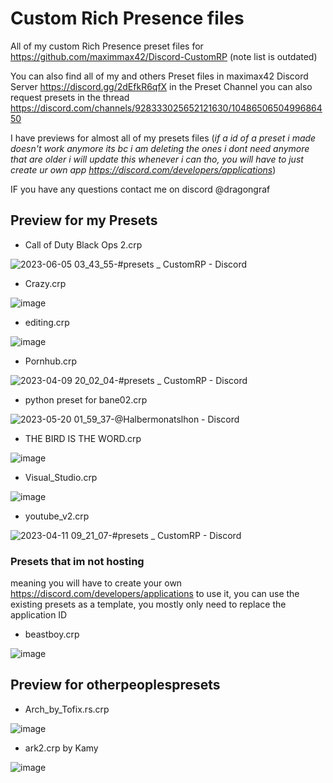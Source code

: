 # Custom Rich Presence files
All of my custom Rich Presence preset files for https://github.com/maximmax42/Discord-CustomRP 
(note list is outdated)

You can also find all of my and others Preset files in maximax42 Discord Server https://discord.gg/2dEfkR6qfX in the Preset Channel
you can also request presets in the thread https://discord.com/channels/928333025652121630/1048650650499686450

I have previews for almost all of my presets files
(*if a id of a preset i made doesn't work anymore its bc i am deleting the ones i dont need anymore that are older i will update this whenever i can tho, you will have to just create ur own app https://discord.com/developers/applications*)

IF you have any questions contact me on discord @dragongraf







## Preview for my Presets

* Call of Duty Black Ops 2.crp

![2023-06-05 03_43_55-#presets _ CustomRP - Discord](https://github.com/dragonGRaf1312/mycustomrichpresence/assets/65346683/ad02bd70-c17d-4121-856c-6bb14d4b7da7)

* Crazy.crp

![image](https://github.com/user-attachments/assets/5ec2d878-a689-46dd-989b-03a1b896b181)

* editing.crp

![image](https://user-images.githubusercontent.com/65346683/230789278-c7b57338-cc82-47b7-ab7e-a2f7a6bd4119.png)

* Pornhub.crp

![2023-04-09 20_02_04-#presets _ CustomRP - Discord](https://user-images.githubusercontent.com/65346683/230788977-b47643a1-b32e-400d-ac76-efd0e33e54e2.png)

* python preset for bane02.crp

![2023-05-20 01_59_37-@Halbermonatslhon - Discord](https://github.com/dragonGRaf1312/mycustomrichpresence/assets/65346683/dd74a5bc-e153-4163-b27b-07387d119d91)

* THE BIRD IS THE WORD.crp

![image](https://user-images.githubusercontent.com/65346683/230789052-ab68de3c-447b-4bde-9a89-de2535e92f5f.png)

* Visual_Studio.crp

![image](https://user-images.githubusercontent.com/65346683/230789199-c743d2cd-5767-453c-9c3a-66a8362ec33e.png)

* youtube_v2.crp

![2023-04-11 09_21_07-#presets _ CustomRP - Discord](https://user-images.githubusercontent.com/65346683/231086530-264dcf15-6c0d-4200-9d8b-b630a8d7fe22.png)

### Presets that im not hosting
meaning you will have to create your own https://discord.com/developers/applications to use it, you can use the existing presets as a template, you mostly only need to replace the application ID

* beastboy.crp

![image](https://github.com/user-attachments/assets/a383543c-11f1-4aca-87f8-e31609bceb1f)


## Preview for otherpeoplespresets

* Arch_by_Tofix.rs.crp

![image](https://user-images.githubusercontent.com/65346683/230789414-4d55691b-f89c-469e-93b4-58e6e541ce26.png)

* ark2.crp by Kamy

![image](https://github.com/dragonGRaf1312/mycustomrichpresence/assets/65346683/c6ee856e-a568-4354-a6cb-d4e484cb70a7)
